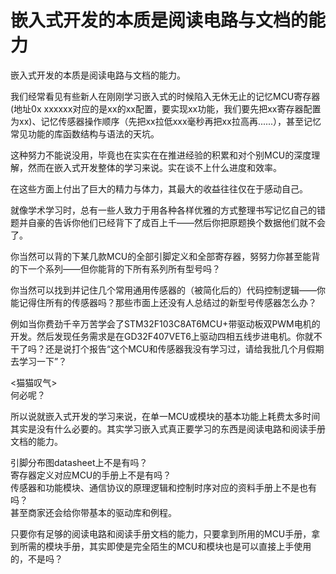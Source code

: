 
# 嵌入式开发的本质是阅读电路与文档的能力
嵌入式开发的本质是阅读电路与文档的能力。

我们经常看见有些新人在刚刚学习嵌入式的时候陷入无休无止的记忆MCU寄存器(地址0x xxxxxx对应的是xx的xx配置，要实现xx功能，我们要先把xx寄存器配置为xx)、记忆传感器操作顺序（先把xx拉低xxx毫秒再把xx拉高再......），甚至记忆常见功能的库函数结构与语法的天坑。

这种努力不能说没用，毕竟也在实实在在推进经验的积累和对个别MCU的深度理解，然而在嵌入式开发整体的学习来说。实在谈不上什么进度和效率。

在这些方面上付出了巨大的精力与体力，其最大的收益往往仅在于感动自己。

就像学术学习时，总有一些人致力于用各种各样优雅的方式整理书写记忆自己的错题并自豪的告诉你他们已经背下了成百上千——然后你把原题换个数据他们就不会了。

你当然可以背的下某几款MCU的全部引脚定义和全部寄存器，努努力你甚至能背的下一个系列——但你能背的下所有系列所有型号吗？

你当然可以找到并记住几个常用通用传感器的（被简化后的）代码控制逻辑——你能记得住所有的传感器吗？那些市面上还没有人总结过的新型号传感器怎么办？

例如当你费劲千辛万苦学会了STM32F103C8AT6MCU+带驱动板双PWM电机的开发。然后发现任务需求是在GD32F407VET6上驱动四相五线步进电机。你就不干了吗？还是说打个报告“这个MCU和传感器我没有学习过，请给我批几个月假期去学习一下”？

<猫猫叹气>  
何必呢？


所以说就嵌入式开发的学习来说，在单一MCU或模块的基本功能上耗费太多时间其实是没有什么必要的。其实学习嵌入式真正要学习的东西是阅读电路和阅读手册文档的能力。

引脚分布图datasheet上不是有吗？  
寄存器定义对应MCU的手册上不是有吗？  
传感器和功能模块、通信协议的原理逻辑和控制时序对应的资料手册上不是也有吗？  
甚至商家还会给你带基本的驱动库和例程。

只要你有足够的阅读电路和阅读手册文档的能力，只要拿到所用的MCU手册，拿到所需的模块手册，其实即使是完全陌生的MCU和模块也是可以直接上手使用的，不是吗？

